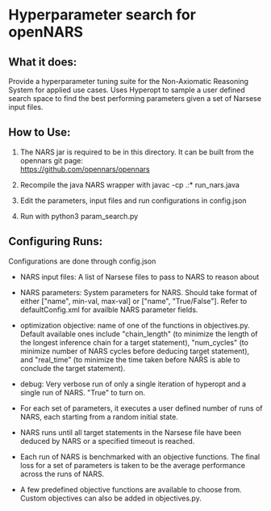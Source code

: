 # Hyperparameter search for openNARS

What it does:
-------------
Provide a hyperparameter tuning suite for the Non-Axiomatic Reasoning System for applied use cases. Uses Hyperopt to sample a user defined search space to find the best performing parameters given a set of Narsese input files. 

How to Use:
-----------
1. The NARS jar is required to be in this directory. It can be built from the opennars git page:\
https://github.com/opennars/opennars

2. Recompile the java NARS wrapper with javac -cp .:* run_nars.java

3. Edit the parameters, input files and run configurations in config.json

4. Run with python3 param_search.py

Configuring Runs:
-----------------
Configurations are done through config.json
- NARS input files: A list of Narsese files to pass to NARS to reason about
- NARS parameters: System parameters for NARS. Should take format of either \["name", min-val, max-val\] or \["name", "True/False"\]. Refer to defaultConfig.xml for availble NARS parameter fields.
- optimization objective: name of one of the functions in objectives.py. Default available ones include "chain_length" (to minimize the length of the longest inference chain for a target statement), "num_cycles" (to minimize number of NARS cycles before deducing target statement), and "real_time" (to minimize the time taken before NARS is able to conclude the target statement).
- debug: Very verbose run of only a single iteration of hyperopt and a single run of NARS. "True" to turn on.


- For each set of parameters, it executes a user defined number of runs of NARS, each starting from a random initial state.
- NARS runs until all target statements in the Narsese file have been deduced by NARS or a specified timeout is reached.
- Each run of NARS is benchmarked with an objective functions. The final loss for a set of parameters is taken to be the average performance across the runs of NARS.
- A few predefined objective functions are available to choose from. Custom objectives can also be added in objectives.py.
